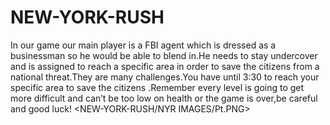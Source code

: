 # NEW-YORK-RUSH
In our game our main player is a FBI agent which is dressed as a businessman so he would be able to blend in.He needs to stay undercover and is assigned to reach a specific area in order to save the citizens from a national threat.They are many challenges.You have until 3:30 to reach your specific area to save the citizens .Remember every level is going to get more difficult and can’t be too low on health or the game is over,be careful and good luck!
<NEW-YORK-RUSH/NYR IMAGES/Pt.PNG>
